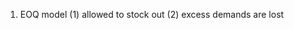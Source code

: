 1. EOQ model
(1) allowed to stock out
(2) excess demands are lost 
<!--stackedit_data:
eyJoaXN0b3J5IjpbNzEzMzMxODMwXX0=
-->